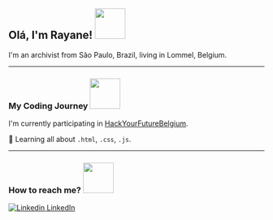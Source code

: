 ## Olá, I'm Rayane! <img src= "https://media.giphy.com/media/mGcNjsfWAjY5AEZNw6/giphy.gif" width="60">

I'm an archivist from São Paulo, Brazil, living in Lommel, Belgium.

-------

### My Coding Journey <img src="https://media.giphy.com/media/WUlplcMpOCEmTGBtBW/giphy.gif" width="60">

I'm currently participating in [HackYourFutureBelgium](https://hackyourfuture.be/).

:pushpin: Learning all about `.html`, `.css`, `.js`.

-------

### How to reach me? <img src= "https://media.giphy.com/media/26orGHvmJbrQ2kZ2Yk/giphy.gif" width="60">

[![Linkedin](https://i.stack.imgur.com/gVE0j.png) LinkedIn](https://www.linkedin.com/in/rayanejs/)

